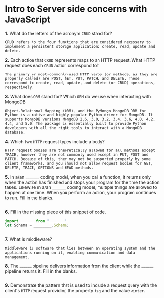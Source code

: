 # Intro to Server side concerns with JavaScript

**1.** What do the letters of the acronym `CRUD` stand for?
<!-- enter you answer in the space below -->
```
CRUD refers to the four functions that are considered necessary to implement a persistent storage application: create, read, update and delete.
```
**2.** Each action that `CRUD` represents maps to an HTTP request. What HTTP request does each `CRUD` action correspond to?
<!-- enter you answer in the space below -->
```
The primary or most-commonly-used HTTP verbs (or methods, as they are properly called) are POST, GET, PUT, PATCH, and DELETE. These correspond to create, read, update, and delete (or CRUD) operations, respectively.
```
**3.** What does `ORM` stand for? Which `ORM` do we use when interacting with MongoDB
<!-- enter you answer in the space below -->
```
Object-Relational Mapping (ORM), and the PyMongo MongoDB ORM for Python is a native and highly popular Python driver for MongoDB. It supports MongoDB versions MongoDB 2.6, 3.0, 3.2, 3.4, 3.6, 4.0, 4.2, 4.4, and 5.0. The package is essentially built to provide Python developers with all the right tools to interact with a MongoDB database.
```
**4.** Which two `HTTP` request types include a body?
<!-- enter you answer in the space below -->
```
HTTP request bodies are theoretically allowed for all methods except TRACE, however they are not commonly used except in PUT, POST and PATCH. Because of this, they may not be supported properly by some client frameworks, and you should not allow request bodies for GET, DELETE, TRACE, OPTIONS and HEAD methods.
```



<!-- FIXME -->
**5.** In a/an _______ coding model, when you call a function, it returns only when the action has finished and stops your program for the time the action takes. Likewise in a/an _______ coding model, multiple things are allowed to happen at one time. When you perform an action, your program continues to run.  Fill in the blanks.
<!-- enter you answer in the space below -->
```

```

<!-- FIXME -->
**6.** Fill in the missing piece of this snippet of code.
```js
import ______ from "_______"
let Schema = ________.Schema;
```
<!-- enter you answer in the space below -->
```

```




**7.** What is middleware?
<!-- enter you answer in the space below -->
```
Middleware is software that lies between an operating system and the applications running on it, enabling communication and data management.
```



<!-- FIXME -->
**8.** The ______ pipeline delivers information from the client while the ______ pipeline returns it. Fill in the blanks. 
<!-- enter you answer in the space below -->
```

```




<!-- FIXME -->
**9.** 
Demonstrate the pattern that is used to include a request query with the client's `HTTP` request providing the property `tag` and the value `winter`.
<!-- enter you answer in the space below -->
```

```